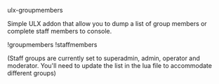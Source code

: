ulx-groupmembers

Simple ULX addon that allow you to dump a list of group members or complete staff members to console. 

!groupmembers <groupname>
!staffmembers

(Staff groups are currently set to superadmin, admin, operator and moderator.  You'll need to update the list in the lua file to accommodate different groups)


